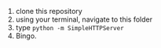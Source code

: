 1. clone this repository
2. using your terminal, navigate to this folder
3. type `python -m SimpleHTTPServer`
4. Bingo.
